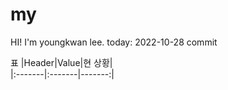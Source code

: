 # my
HI!
I'm youngkwan lee.
today: 2022-10-28
commit

표
|Header|Value|현 상황|  
|:-------|:-------|-------:|
